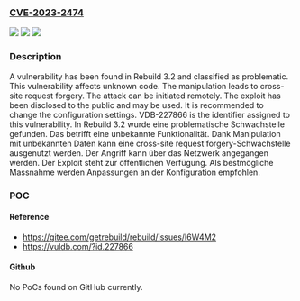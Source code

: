 ### [CVE-2023-2474](https://cve.mitre.org/cgi-bin/cvename.cgi?name=CVE-2023-2474)
![](https://img.shields.io/static/v1?label=Product&message=Rebuild&color=blue)
![](https://img.shields.io/static/v1?label=Version&message=3.2%20&color=brightgreen)
![](https://img.shields.io/static/v1?label=Vulnerability&message=CWE-352%20Cross-Site%20Request%20Forgery&color=brightgreen)

### Description

A vulnerability has been found in Rebuild 3.2 and classified as problematic. This vulnerability affects unknown code. The manipulation leads to cross-site request forgery. The attack can be initiated remotely. The exploit has been disclosed to the public and may be used. It is recommended to change the configuration settings. VDB-227866 is the identifier assigned to this vulnerability.
In Rebuild 3.2 wurde eine problematische Schwachstelle gefunden. Das betrifft eine unbekannte Funktionalität. Dank Manipulation mit unbekannten Daten kann eine cross-site request forgery-Schwachstelle ausgenutzt werden. Der Angriff kann über das Netzwerk angegangen werden. Der Exploit steht zur öffentlichen Verfügung. Als bestmögliche Massnahme werden Anpassungen an der Konfiguration empfohlen.

### POC

#### Reference
- https://gitee.com/getrebuild/rebuild/issues/I6W4M2
- https://vuldb.com/?id.227866

#### Github
No PoCs found on GitHub currently.

